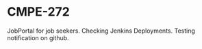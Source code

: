 # CMPE-272
JobPortal for job seekers.
Checking Jenkins Deployments. Testing notification on github.
